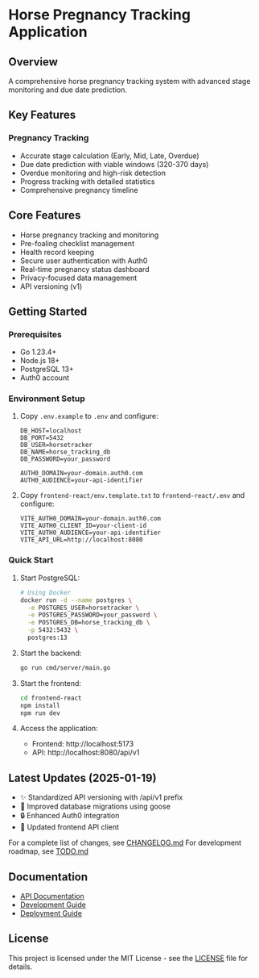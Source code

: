# Horse Pregnancy Tracking Application

## Overview

A comprehensive horse pregnancy tracking system with advanced stage monitoring and due date prediction.

## Key Features

### Pregnancy Tracking

-   Accurate stage calculation (Early, Mid, Late, Overdue)
-   Due date prediction with viable windows (320-370 days)
-   Overdue monitoring and high-risk detection
-   Progress tracking with detailed statistics
-   Comprehensive pregnancy timeline

## Core Features

-   Horse pregnancy tracking and monitoring
-   Pre-foaling checklist management
-   Health record keeping
-   Secure user authentication with Auth0
-   Real-time pregnancy status dashboard
-   Privacy-focused data management
-   API versioning (v1)

## Getting Started

### Prerequisites

-   Go 1.23.4+
-   Node.js 18+
-   PostgreSQL 13+
-   Auth0 account

### Environment Setup

1. Copy `.env.example` to `.env` and configure:
   ```env
   DB_HOST=localhost
   DB_PORT=5432
   DB_USER=horsetracker
   DB_NAME=horse_tracking_db
   DB_PASSWORD=your_password
   
   AUTH0_DOMAIN=your-domain.auth0.com
   AUTH0_AUDIENCE=your-api-identifier
   ```

2. Copy `frontend-react/env.template.txt` to `frontend-react/.env` and configure:
   ```env
   VITE_AUTH0_DOMAIN=your-domain.auth0.com
   VITE_AUTH0_CLIENT_ID=your-client-id
   VITE_AUTH0_AUDIENCE=your-api-identifier
   VITE_API_URL=http://localhost:8080
   ```

### Quick Start

1. Start PostgreSQL:
   ```bash
   # Using Docker
   docker run -d --name postgres \
     -e POSTGRES_USER=horsetracker \
     -e POSTGRES_PASSWORD=your_password \
     -e POSTGRES_DB=horse_tracking_db \
     -p 5432:5432 \
     postgres:13
   ```

2. Start the backend:
   ```bash
   go run cmd/server/main.go
   ```

3. Start the frontend:
   ```bash
   cd frontend-react
   npm install
   npm run dev
   ```

4. Access the application:
   - Frontend: http://localhost:5173
   - API: http://localhost:8080/api/v1

## Latest Updates (2025-01-19)

- ✨ Standardized API versioning with /api/v1 prefix
- 🔧 Improved database migrations using goose
- 🔒 Enhanced Auth0 integration
- 🚀 Updated frontend API client

For a complete list of changes, see [CHANGELOG.md](CHANGELOG.md)
For development roadmap, see [TODO.md](TODO.md)

## Documentation

- [API Documentation](docs/api.md)
- [Development Guide](docs/development.md)
- [Deployment Guide](docs/deployment.md)

## License

This project is licensed under the MIT License - see the [LICENSE](LICENSE) file for details.
